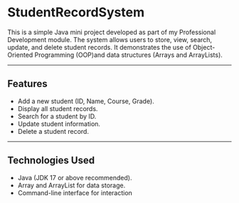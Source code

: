 # StudentRecordSystem
This is a simple Java mini project developed as part of my Professional Development module.   The system allows users to store, view, search, update, and delete student records.   It demonstrates the use of Object-Oriented Programming (OOP)and data structures (Arrays and ArrayLists).  

---

## Features
- Add a new student (ID, Name, Course, Grade).  
- Display all student records.  
- Search for a student by ID.  
- Update student information.  
- Delete a student record.
----

##  Technologies Used
- Java (JDK 17 or above recommended).  
- Array and ArrayList for data storage.  
- Command-line interface for interaction
